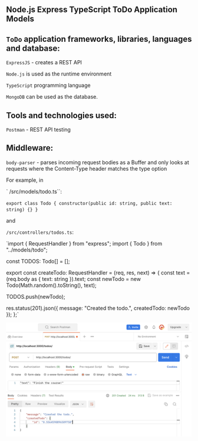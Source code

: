 ## Node.js Express TypeScript ToDo Application Models

## `ToDo` application frameworks, libraries, languages and database:

`ExpressJS` - creates a REST API

`Node.js` is used as the runtime environment

`TypeScript` programming language

`MongoDB` can be used as the database.

## Tools and technologies used:

`Postman` - REST API testing

## Middleware:

`body-parser` - parses incoming request bodies as a Buffer and only looks at requests where the Content-Type header matches the type option

For example, in

` /src/models/todo.ts``:

`export class Todo {
constructor(public id: string, public text: string) {}
}`

and

`/src/controllers/todos.ts`:

`import { RequestHandler } from "express";
import { Todo } from "../models/todo";

const TODOS: Todo[] = [];

export const createTodo: RequestHandler = (req, res, next) => {
const text = (req.body as { text: string }).text;
const newTodo = new Todo(Math.random().toString(), text);

TODOS.push(newTodo);

res.status(201).json({ message: "Created the todo.", createdTodo: newTodo });
};`

![Image](/src/imgs/Screenshot%202023-12-11%20at%202.05.37%20PM.png)
